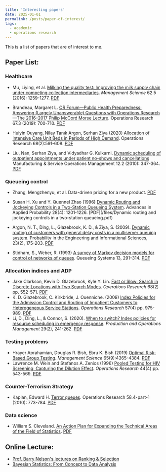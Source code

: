 ```yaml
---
title: 'Interesting papers'
date: 2025-01-01
permalink: /posts/paper-of-interest/
tags:  
  - academic
  - operations research
---
```


This is a list of papers that are of interest to me.

## Paper List:

### Healthcare
  * Mu, Liying, et al. [Milking the quality test: Improving the milk supply chain under competing collection intermediaries](https://doi.org/10.1287/mnsc.2015.2171). _Management Science_ 62.5 (2016): 1259-1277. [PDF](/files/mnsc.2015.2171.pdf)

  * Brandeau, Margaret L. [OR Forum—Public Health Preparedness: Answering (Largely Unanswerable) Questions with Operations Research—The 2016–2017 Philip McCord Morse Lecture](https://pubsonline.informs.org/doi/abs/10.1287/opre.2019.1844). Operations Research 67.3 (2019): 700-710. [PDF](/files/opre.2019.1844.pdf)

  * Huiyin Ouyang, Nilay Tanık Argon, Serhan Ziya (2020) [Allocation of Intensive Care Unit Beds in Periods of High Demand](https://doi.org/10.1287/opre.2019.1876). Operations Research 68(2):591-608. [PDF](/files/opre.2019.1876.pdf)

  * Liu, Nan, Serhan Ziya, and Vidyadhar G. Kulkarni. [Dynamic scheduling of outpatient appointments under patient no-shows and cancellations](https://pubsonline.informs.org/doi/abs/10.1287/msom.1090.0272) Manufacturing & Service Operations Management 12.2 (2010): 347-364. [PDF](/files/msom.1090.0272.pdf)

### Queueing control
  * Zhang, Mengzhenyu, et al. Data-driven pricing for a new product. [PDF](https://docs.google.com/a/umich.edu/viewer?a=v&pid=sites&srcid=dW1pY2guZWR1fGp1aWNoYW5jb3xneDo1ZTc1NWIzNzBhZWU4Yjli)

  * Susan H. Xu and Y. Quennel Zhao (1996) [Dynamic Routing and Jockeying Controls in a Two-Station Queueing System](https://www.jstor.org/stable/1428170?seq=1&cid=pdf-reference). Advances in Applied Probability 28(4): 1201-1226. [PDF](/files/Dynamic routing and jockeying controls in a two-station queueing.pdf)

  * Argon, N. T., Ding, L., Glazebrook, K. D., & Ziya, S. (2009). [Dynamic routing of customers with general delay costs in a multiserver queuing system](https://doi.org/10.1017/S0269964809000138). Probability in the Engineering and Informational Sciences, 23(2), 175-203. [PDF](/files/dynamic_routing_of_customers_nilay.pdf)

  * Stidham, S., Weber, R. (1993) [A survey of Markov decision models for control of networks of queues](https://doi.org/10.1007/BF01158935). Queueing Systems 13, 291–314. [PDF](/files/Stidham-Weber-1993.pdf)

### Allocation indices and ADP
  * Jake Clarkson, Kevin D. Glazebrook, Kyle Y. Lin. [Fast or Slow: Search in Discrete Locations with Two Search Modes](https://pubsonline.informs.org/doi/pdf/10.1287/opre.2019.1870). _Operations Research_ 68(2) pp. 552-571. [PDF](/files/opre.2019.1870.pdf)
  * K. D. Glazebrook, C. Kirkbride, J. Ouenniche. (2009) [Index Policies for the Admission Control and Routing of Impatient Customers to Heterogeneous Service Stations](https://doi.org/10.1287/opre.1080.0632). _Operations Research_ 57(4) pp. 975-989. [PDF](/files/opre.1080.0632.pdf)
  * Li, D., Ding, L., & Connor, S. (2020). [When to switch? Index policies for resource scheduling in emergency response](https://onlinelibrary.wiley.com/doi/pdf/10.1111/poms.13105). _Production and Operations Management_ 29(2), 241-262. [PDF](/files/poms.13105.pdf)

### Testing problems
  * Hrayer Aprahamian, Douglas R. Bish, Ebru K. Bish (2019) [Optimal Risk-Based Group Testing](https://doi.org/10.1287/mnsc.2018.3138). _Management Science_ 65(9):4365-4384. [PDF](/files/mnsc.2018.3138.pdf)
  * Lawrence M. Wein and  Stefanos A. Zenios (1996) [Pooled Testing for HIV Screening: Capturing the Dilution Effect](https://doi.org/10.1287/opre.44.4.543). _Operations Research_ 44(4) pp. 543-569. [PDF](/files/opre.44.4.543.pdf)

### Counter-Terrorism Strategy
  *  Kaplan, Edward H. [Terror queues](https://doi.org/10.1287/opre.1100.0831). Operations Research 58.4-part-1 (2010): 773-784. [PDF](/files/opre.1100.0831.pdf)


### Data science
  * William S. Cleveland. [An Action Plan for Expanding the Technical Areas of the Field of Statistics](https://onlinelibrary.wiley.com/doi/abs/10.1111/j.1751-5823.2001.tb00477.x). [PDF](/files/DataScience.pdf)

## Online Lecture:
  * [Prof. Barry Nelson's lectures on Ranking & Selection](http://users.iems.northwestern.edu/~nelsonb/RSMasterclass.html)
  * [Bayesian Statistics: From Concept to Data Analysis](https://www.coursera.org/learn/bayesian-statistics/home/welcome)
